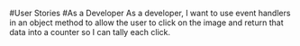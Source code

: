 #User Stories
#As a Developer 
As a developer, I want to use event handlers in an object method to allow the user to click on the image and return that data into a counter so I can tally each click.
